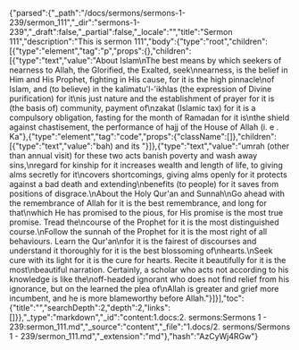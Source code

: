 {"parsed":{"_path":"/docs/sermons/sermons-1-239/sermon_111","_dir":"sermons-1-239","_draft":false,"_partial":false,"_locale":"","title":"Sermon 111","description":"This is sermon 111","body":{"type":"root","children":[{"type":"element","tag":"p","props":{},"children":[{"type":"text","value":"About Islam\nThe best means by which seekers of nearness to Allah, the Glorified, the Exalted, seek\nnearness, is the belief in Him and His Prophet, fighting in His cause, for it is the high pinnacle\nof Islam, and (to believe) in the kalimatu'l-'ikhlas (the expression of Divine purification) for it\nis just nature and the establishment of prayer for it is (the basis of) community, payment of\nzakat (Islamic tax) for it is a compulsory obligation, fasting for the month of Ramadan for it is\nthe shield against chastisement, the performance of hajj of the House of Allah (i. e . Ka"},{"type":"element","tag":"code","props":{"className":[]},"children":[{"type":"text","value":"bah) and its "}]},{"type":"text","value":"umrah (other than annual visit) for these two acts banish poverty and wash away sins,\nregard for kinship for it increases wealth and length of life, to giving alms secretly for it\ncovers shortcomings, giving alms openly for it protects against a bad death and extending\nbenefits (to people) for it saves from positions of disgrace.\nAbout the Holy Qur'an and Sunnah\nGo ahead with the remembrance of Allah for it is the best remembrance, and long for that\nwhich He has promised to the pious, for His promise is the most true promise. Tread the\ncourse of the Prophet for it is the most distinguished course.\nFollow the sunnah of the Prophet for it is the most right of all behaviours. Learn the Qur'an\nfor it is the fairest of discourses and understand it thoroughly for it is the best blossoming of\nhearts.\nSeek cure with its light for it is the cure for hearts. Recite it beautifully for it is the most\nbeautiful narration. Certainly, a scholar who acts not according to his knowledge is like the\noff-headed ignorant who does not find relief from his ignorance, but on the learned the plea of\nAllah is greater and grief more incumbent, and he is more blameworthy before Allah."}]}],"toc":{"title":"","searchDepth":2,"depth":2,"links":[]}},"_type":"markdown","_id":"content:1.docs:2. sermons:Sermons 1 - 239:sermon_111.md","_source":"content","_file":"1.docs/2. sermons/Sermons 1 - 239/sermon_111.md","_extension":"md"},"hash":"AzCyWj4RGw"}